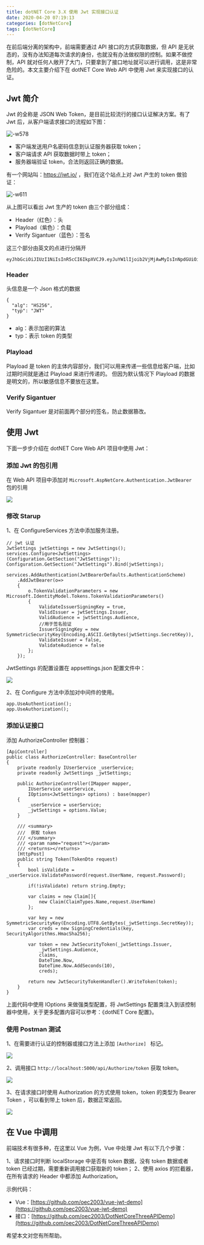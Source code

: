 ```yaml
---
title: dotNET Core 3.X 使用 Jwt 实现接口认证
date: 2020-04-20 07:19:13
categories: [dotNetCore]
tags: [dotNetCore]
---
```


在前后端分离的架构中，前端需要通过 API 接口的方式获取数据，但 API 是无状态的，没有办法知道每次请求的身份，也就没有办法做权限的控制。如果不做控制，API 就对任何人敞开了大门，只要拿到了接口地址就可以进行调用，这是非常危险的。本文主要介绍下在 dotNET Core Web API 中使用 Jwt 来实现接口的认证。

<!--more-->

## Jwt 简介

Jwt 的全称是 JSON Web Token，是目前比较流行的接口认证解决方案。有了 Jwt 后，从客户端请求接口的流程如下图：

![-w578](http://fwhyy.com/img/post/2020/15872039492363.jpg)

* 客户端发送用户名密码信息到认证服务器获取 token；
* 客户端请求 API 获取数据时带上 token；
* 服务器端验证 token，合法则返回正确的数据。

有一个网站叫：https://jwt.io/ ，我们在这个站点上对 Jwt 产生的 token 做验证：

![-w611](http://fwhyy.com/img/post/2020/15872055125235.jpg)

从上图可以看出 Jwt 生产的 token 由三个部分组成：

* Header（红色）：头
* Playload（紫色）：负载
* Verify Sigantuer（蓝色）：签名

这三个部分由英文的点进行分隔开

```
eyJhbGciOiJIUzI1NiIsInR5cCI6IkpXVCJ9.eyJuYW1lIjoib2VjMjAwMyIsInNpdGUiOiJodHRwOi8vZndoeXkuY29tIiwiaWF0IjoxNTE2MjM5MDIyfQ.DYgo4eEUwlYJqQoLvAuFPxFRVcCow77Zyl2byaK6Uxk
```

### Header

头信息是一个 Json 格式的数据

```
{
  "alg": "HS256",
  "typ": "JWT"
}
```

* alg：表示加密的算法
* typ：表示 token 的类型

### Playload

Playload 是 token 的主体内容部分，我们可以用来传递一些信息给客户端，比如过期时间就是通过 Playload 来进行传递的。 但因为默认情况下 Playload 的数据是明文的，所以敏感信息不要放在这里。

### Verify Sigantuer

Verify Sigantuer 是对前面两个部分的签名，防止数据篡改。

## 使用 Jwt

下面一步步介绍在 dotNET Core Web API 项目中使用 Jwt：

### 添加 Jwt 的包引用

在 Web API 项目中添加对 `Microsoft.AspNetCore.Authentication.JwtBearer` 包的引用

![](http://fwhyy.com/img/post/2020/15872157777463.jpg)

### 修改 Starup

1、在 ConfigureServices 方法中添加服务注册。

```
// jwt 认证
JwtSettings jwtSettings = new JwtSettings();
services.Configure<JwtSettings>(Configuration.GetSection("JwtSettings"));
Configuration.GetSection("JwtSettings").Bind(jwtSettings);
    
services.AddAuthentication(JwtBearerDefaults.AuthenticationScheme)
    .AddJwtBearer(o=>
    {
        o.TokenValidationParameters = new Microsoft.IdentityModel.Tokens.TokenValidationParameters()
        {
            ValidateIssuerSigningKey = true,
            ValidIssuer = jwtSettings.Issuer,
            ValidAudience = jwtSettings.Audience,
            //用于签名验证
            IssuerSigningKey = new SymmetricSecurityKey(Encoding.ASCII.GetBytes(jwtSettings.SecretKey)),
            ValidateIssuer = false,
            ValidateAudience = false
        };
    });
```

JwtSettings 的配置设置在 appsettings.json 配置文件中：

![](http://fwhyy.com/img/post/2020/15872785010615.jpg)

2、在 Configure 方法中添加对中间件的使用。

```
app.UseAuthentication();
app.UseAuthorization();
```

### 添加认证接口

添加 AuthorizeController 控制器：

```
[ApiController]
public class AuthorizeController: BaseController
{
    private readonly IUserService _userService;
    private readonly JwtSettings _jwtSettings;

    public AuthorizeController(IMapper mapper,
        IUserService userService,
        IOptions<JwtSettings> options) : base(mapper)
    {
        _userService = userService;
        _jwtSettings = options.Value;
    }

    /// <summary>
    ///  获取 token
    /// </summary>
    /// <param name="request"></param>
    /// <returns></returns>
    [HttpPost]
    public string Token(TokenDto request)
    {
        bool isValidate = _userService.ValidatePassword(request.UserName, request.Password);

        if(!isValidate) return string.Empty;
        
        var claims = new Claim[]{
            new Claim(ClaimTypes.Name,request.UserName)
        };
        
        var key = new SymmetricSecurityKey(Encoding.UTF8.GetBytes(_jwtSettings.SecretKey));
        var creds = new SigningCredentials(key, SecurityAlgorithms.HmacSha256);
        
        var token = new JwtSecurityToken(_jwtSettings.Issuer,
            _jwtSettings.Audience,
            claims,
            DateTime.Now,
            DateTime.Now.AddSeconds(10),
            creds);
        
        return new JwtSecurityTokenHandler().WriteToken(token);
    }
}
```

上面代码中使用 IOptions 来做强类型配置，将 JwtSettings 配置类注入到该控制器中使用，关于更多配置内容可以参考：《dotNET Core 配置》。

### 使用 Postman 测试

1、在需要进行认证的控制器或接口方法上添加 `[Authorize] ` 标记。

![](http://fwhyy.com/img/post/2020/15872802858175.jpg)

2、调用接口 `http://localhost:5000/api/Authorize/token` 获取 token。

![](http://fwhyy.com/img/post/2020/15872804305075.jpg)

3、在请求接口时使用 Authorization 的方式使用 token，token 的类型为 Bearer Token ，可以看到带上 token 后，数据正常返回。

![](http://fwhyy.com/img/post/2020/15872806008650.jpg)

## 在 Vue 中调用

前端技术有很多种，在这里以 Vue 为例，Vue 中处理 Jwt 有以下几个步骤：

1、请求接口时判断 localStorage 中是否有 token 数据，没有 token 数据或者 token 已经过期，需要重新调用接口获取新的 token；
2、使用 axios 的拦截器，在所有请求的 Header 中都添加 Authorization。

示例代码：

* Vue：[https://github.com/oec2003/vue-jwt-demo](https://github.com/oec2003/vue-jwt-demo)
* 接口：[https://github.com/oec2003/DotNetCoreThreeAPIDemo](https://github.com/oec2003/DotNetCoreThreeAPIDemo)

希望本文对您有所帮助。

